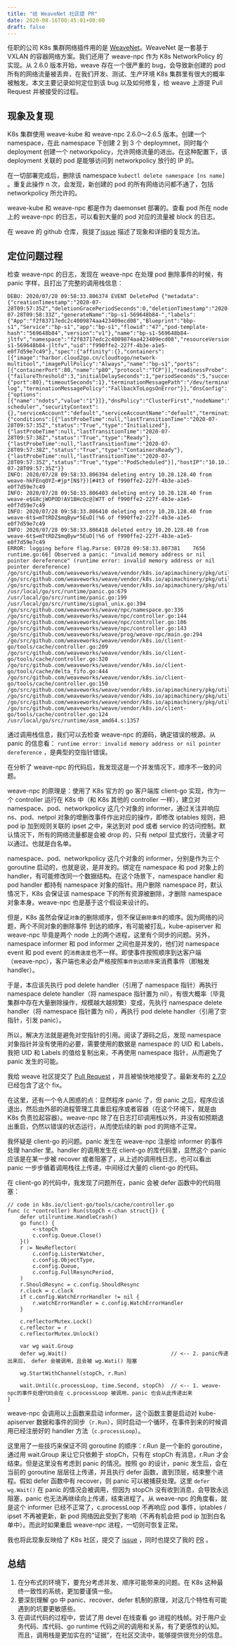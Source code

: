 ```yaml
---
title: "给 WeaveNet 社区提 PR"
date: 2020-08-16T00:45:01+08:00
draft: false
---
```


任职的公司 K8s 集群网络插件用的是 [WeaveNet](https://www.weave.works/oss/net/)。WeaveNet 是一套基于 VXLAN 的容器网络方案。我们还用了 weave-npc 作为 K8s NetworkPolicy 的实现。从 2.6.0 版本开始，weave 存在一个很严重的 bug，会导致新创建的 pod 所有的网络流量被丢弃，在我们开发、测试、生产环境 K8s 集群里有很大的概率被触发。本文主要记录如何定位到该 bug 以及如何修复，给 weave 上游提 Pull Request 并被接受的过程。

## 现象及复现
K8s 集群使用 weave-kube 和 weave-npc 2.6.0～2.6.5 版本。创建一个 namespace，在此 namespace 下创建 2 到 3 个 deploymnet，同时每个 deployment 创建一个 networkpolicy，允许网络流量的进出。在这种配置下，该 deployment 关联的 pod 是能够访问到 networkpolicy 放行的 IP 的。

在一切部署完成后，删除该 namespace `kubectl delete namespace [ns name]` 。重复此操作 n 次，会发现，新创建的 pod 的所有网络访问都不通了，包括 networkpolicy 所允许的。

weave-kube 和 weave-npc 都是作为 daemonset 部署的。查看 pod 所在 node 上的 weave-npc 的日志，可以看到大量的 pod 对应的流量被 block 的日志。

在 weave 的 github 仓库，我提了[issue](https://github.com/weaveworks/weave/issues/3836) 描述了现象和详细的复现方法。

## 定位问题过程
检查 weave-npc 的日志，发现在 weave-npc 在处理 pod 删除事件的时候，有 panic 字样，且打出了完整的调用栈信息：

```
DEBU: 2020/07/28 09:58:33.806374 EVENT DeletePod {"metadata":{"creationTimestamp":"2020-07-28T09:57:35Z","deletionGracePeriodSeconds":0,"deletionTimestamp":"2020-07-28T09:58:33Z","generateName":"bp-s1-569648b84-","labels":{"App":"f2f83717edc2c4009874aa423409ecd08","Blueprint":"bbp-s1","Service":"bp-s1","app":"bp-s1","flowid":"47","pod-template-hash":"569648b84","version":"v1"},"name":"bp-s1-569648b84-jltfv","namespace":"f2f83717edc2c4009874aa423409ecd08","resourceVersion":"11867380","selfLink":"/api/v1/namespaces/f2f83717edc2c4009874aa423409ecd08/pods/bp-s1-569648b84-jltfv","uid":"f990ffe2-227f-4b3e-a1e5-e0f7d59e7c49"},"spec":{"affinity":{},"containers":[{"image":"harbor.cloud2go.cn/cloudtogo/network-multitool","imagePullPolicy":"Always","name":"bp-s1","ports":[{"containerPort":80,"name":"p80","protocol":"TCP"}],"readinessProbe":{"failureThreshold":3,"initialDelaySeconds":1,"periodSeconds":5,"successThreshold":1,"tcpSocket":{"port":80},"timeoutSeconds":1},"terminationMessagePath":"/dev/termination-log","terminationMessagePolicy":"FallbackToLogsOnError"}],"dnsConfig":{"options":[{"name":"ndots","value":"1"}]},"dnsPolicy":"ClusterFirst","nodeName":"n1.ha.env.lab.io","restartPolicy":"Always","schedulerName":"default-scheduler","securityContext":{},"serviceAccount":"default","serviceAccountName":"default","terminationGracePeriodSeconds":0},"status":{"conditions":[{"lastProbeTime":null,"lastTransitionTime":"2020-07-28T09:57:35Z","status":"True","type":"Initialized"},{"lastProbeTime":null,"lastTransitionTime":"2020-07-28T09:57:38Z","status":"True","type":"Ready"},{"lastProbeTime":null,"lastTransitionTime":"2020-07-28T09:57:38Z","status":"True","type":"ContainersReady"},{"lastProbeTime":null,"lastTransitionTime":"2020-07-28T09:57:35Z","status":"True","type":"PodScheduled"}],"hostIP":"10.10.13.46","phase":"Running","podIP":"10.20.128.40","qosClass":"BestEffort","startTime":"2020-07-28T09:57:35Z"}}
INFO: 2020/07/28 09:58:33.806394 deleting entry 10.20.128.40 from weave-hkFEnqOYZ~#jp*[N$?})[#4t3 of f990ffe2-227f-4b3e-a1e5-e0f7d59e7c49
INFO: 2020/07/28 09:58:33.806403 deleting entry 10.20.128.40 from weave-e$G8cjWOPOD!AV1BHcQc@]W7T of f990ffe2-227f-4b3e-a1e5-e0f7d59e7c49
INFO: 2020/07/28 09:58:33.806410 deleting entry 10.20.128.40 from weave-6t$=mTtRDZ$mqByw*5EuD[!%6 of f990ffe2-227f-4b3e-a1e5-e0f7d59e7c49
INFO: 2020/07/28 09:58:33.806418 deleted entry 10.20.128.40 from weave-6t$=mTtRDZ$mqByw*5EuD[!%6 of f990ffe2-227f-4b3e-a1e5-e0f7d59e7c49
ERROR: logging before flag.Parse: E0728 09:58:33.807381    7656 runtime.go:66] Observed a panic: "invalid memory address or nil pointer dereference" (runtime error: invalid memory address or nil pointer dereference)
/go/src/github.com/weaveworks/weave/vendor/k8s.io/apimachinery/pkg/util/runtime/runtime.go:72
/go/src/github.com/weaveworks/weave/vendor/k8s.io/apimachinery/pkg/util/runtime/runtime.go:65
/go/src/github.com/weaveworks/weave/vendor/k8s.io/apimachinery/pkg/util/runtime/runtime.go:51
/usr/local/go/src/runtime/panic.go:679
/usr/local/go/src/runtime/panic.go:199
/usr/local/go/src/runtime/signal_unix.go:394
/go/src/github.com/weaveworks/weave/npc/namespace.go:336
/go/src/github.com/weaveworks/weave/npc/controller.go:144
/go/src/github.com/weaveworks/weave/npc/controller.go:106
/go/src/github.com/weaveworks/weave/npc/controller.go:143
/go/src/github.com/weaveworks/weave/prog/weave-npc/main.go:294
/go/src/github.com/weaveworks/weave/vendor/k8s.io/client-go/tools/cache/controller.go:209
/go/src/github.com/weaveworks/weave/vendor/k8s.io/client-go/tools/cache/controller.go:320
/go/src/github.com/weaveworks/weave/vendor/k8s.io/client-go/tools/cache/delta_fifo.go:444
/go/src/github.com/weaveworks/weave/vendor/k8s.io/client-go/tools/cache/controller.go:150
/go/src/github.com/weaveworks/weave/vendor/k8s.io/apimachinery/pkg/util/wait/wait.go:133
/go/src/github.com/weaveworks/weave/vendor/k8s.io/apimachinery/pkg/util/wait/wait.go:134
/go/src/github.com/weaveworks/weave/vendor/k8s.io/apimachinery/pkg/util/wait/wait.go:88
/go/src/github.com/weaveworks/weave/vendor/k8s.io/client-go/tools/cache/controller.go:124
/usr/local/go/src/runtime/asm_amd64.s:1357
```

通过调用栈信息，我们可以去检查 weave-npc 的源码，确定错误的根源。从 panic 的信息看： `runtime error: invalid memory address or nil pointer dereference` ，是典型的空指针错误。

在分析了 weave-npc 的代码后，我发现这是一个并发情况下，顺序不一致的问题。

weave-npc 的原理是：使用了 K8s 官方的 go 客户端库 client-go 实现，作为一个 controller 运行在 K8s 中（和 K8s 其他的 controller 一样），建立对 namespace、pod、networkpolicy 这几个对象的 informer，通过关注并响应 ns、pod、netpol 对象的增删改事件作出对应的操作，即修改 iptables 规则，把 pod ip 加到规则关联的 ipset 之中，来达到对 pod 或者 service 的访问控制。默认情况下，所有的网络流量都是会被 drop 的，只有 netpol 显式放行，流量才可以通过。也就是白名单。

namespace、pod、networkpolicy 这几个对象的 informer，分别是作为三个 goroutine 启动的，也就是说，是并发的。绑定在 namespace 和 pod 对象上的 handler，有可能修改同一个数据结构。在这个场景下，namespace handler 和 pod handler 都持有 namespace 对象的指针。用户删除 namespace 时，默认情况下，K8s 会保证该 namespace 下的所有资源被删除，才删除 namespace 对象本身。weave-npc 也是基于这个假设来设计的。

但是，K8s 虽然会保证`对象`的删除顺序，但不保证`删除事件`的顺序。因为网络的问题，两个不同对象的删除事件 到达的顺序，有可能被打乱，kube-apiserver 和 weave-npc 毕竟是两个 node 上的两个进程，这里有个同步的问题。另外，namespace informer 和 pod informer 之间也是并发的，他们对 namespace event 和 pod event 的`消费速度`也不一样。即使事件按照顺序到达客户端（weave-npc），客户端也未必会严格按照`事件到达顺序`来消费事件（即触发 handler）。

于是，本应该先执行 pod delete handler（引用了 namespace 指针）再执行 namespace delete handler（将 namespace 指针置为 nil），有很大概率（毕竟集群中存在大量删除操作，规模越大越频繁）变成，先执行 namespace delete handler（将 namespace 指针置为 nil），再执行 pod delete handler（引用了空指针，引发 panic）。

所以，解决方法就是避免对空指针的引用。阅读了源码之后，发现 namespace 对象指针并没有使用的必要，需要使用的数据是 namespace 的 UID 和 Labels，我把 UID 和 Labels 的值给复制出来，不再使用 namespace 指针，从而避免了 panic 发生的可能。

我给 weave 社区提交了 [Pull Request](https://github.com/weaveworks/weave/pull/3833) ，并且被愉快地接受了。最新发布的 [2.7.0](https://github.com/weaveworks/weave/releases/v2.7.0) 已经包含了这个 fix。

在这里，还有一个令人困惑的点：显然程序 panic 了，但 panic 之后，程序应该退出，然后由外部的进程管理工具重启程序或者容器（在这个环境下，就是由 K8s 负责拉起容器）。weave-npc 除了在日志打印调用栈以外，并没有如预期退出重启，仍然以错误的状态运行，从而使后续的新 pod 的网络不正常。

我怀疑是 client-go 的问题。panic 发生在 weave-npc 注册给 informer 的事件处理 handler 里。handler 的调用发生在 client-go 的库代码里，显然这个 panic 应该是在某一步被 recover 或者阻塞了，从上述的调用栈日志，也可以看出 panic 一步步循着调用栈往上传递，中间经过大量的 client-go 的代码。

在 client-go 的代码中，我发现了问题所在，panic 会被 defer 函数中的代码阻塞：

```
// code in k8s.io/client-go/tools/cache/controller.go
func (c *controller) Run(stopCh <-chan struct{}) {
    defer utilruntime.HandleCrash()
    go func() {
        <-stopCh
        c.config.Queue.Close()
    }()
    r := NewReflector(
        c.config.ListerWatcher,
        c.config.ObjectType,
        c.config.Queue,
        c.config.FullResyncPeriod,
    )
    r.ShouldResync = c.config.ShouldResync
    r.clock = c.clock
    if c.config.WatchErrorHandler != nil {
        r.watchErrorHandler = c.config.WatchErrorHandler
    }

    c.reflectorMutex.Lock()
    c.reflector = r
    c.reflectorMutex.Unlock()

    var wg wait.Group
    defer wg.Wait()                                 // <-- 2. panic传递出来后， defer 会被调用，且会被 wg.Wati() 阻塞

    wg.StartWithChannel(stopCh, r.Run)

    wait.Until(c.processLoop, time.Second, stopCh)  // <-- 1. weave-npc的事件处理代码会在 c.processLoop 被调用，panic 也会从此传递出来
}
```

weave-npc 会调用以上函数来启动 informer，这个函数主要是启动对 kube-apiserver 数据和事件的同步（`r.Run`），同时启动一个循环，在事件到来的时候调用已经注册好的 handler 方法（`c.processLoop`）。

这里用了一些技巧来保证不同 goroutine 的顺序：r.Run 是一个新的 goroutine，通过用 wait.Group 来让它只依赖于 stopCh，只有在 stopCh 有消息，r.Run 才会结束。但是这里没有考虑到 panic 的情况。按照 go 的设计，panic 发生后，会在当前的 goroutine 层层往上传递，并且执行 defer 函数，直到顶层，结束整个进程。假如 defer 函数中有 recover，则 panic 可以被捕获处理。这里 `defer wg.Wait()` 在 panic 的情况会被调用，但因为 stopCh 没有收到消息，会导致永远阻塞，panic 也无法再继续向上传递，结束进程了。从 weave-npc 的角度看，就是这个 informer 已经不正常了，c.processLoop 不再响应 pod 事件，iptables / ipset 不再被更新，新 pod 网络因此受到了影响（不再有机会把 pod ip 加到白名单中）。而此时如果重启 weave-npc 进程，一切则可恢复正常。

我也将此现象反映给了 K8s 社区，提交了 [issue](https://github.com/kubernetes/kubernetes/issues/93641) ，同时也提交了我的 [PR](https://github.com/kubernetes/kubernetes/pull/93646) 。

## 总结
1. 在分布式的环境下，要充分考虑并发、顺序可能带来的问题。在 K8s 这种最终一致性的系统，更加要谨慎一些。
2. 要深刻理解 go 中 panic、recover、defer 机制的原理，对这几个特性有可能遇到的坑要更敏感些。
3. 在调试代码的过程中，尝试了用 devel 在线查看 go 进程的栈帧。对于用户业务代码、库代码、go runtime 代码之间的调用和关系，有了更感性的认知。而且，调用栈是更加实在的“证据”，在社区交流中，能够提供很充分的信息。


